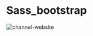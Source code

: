 # Sass_bootstrap

![channel-website](https://user-images.githubusercontent.com/20128950/124628782-1b979b00-de81-11eb-8eae-fba69882b367.png)
